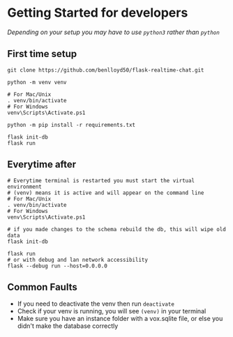 # Getting Started for developers
*Depending on your setup you may have to use `python3` rather than `python`*

## First time setup
```
git clone https://github.com/benlloyd50/flask-realtime-chat.git

python -m venv venv

# For Mac/Unix
. venv/bin/activate
# For Windows
venv\Scripts\Activate.ps1

python -m pip install -r requirements.txt

flask init-db
flask run
```

## Everytime after
```
# Everytime terminal is restarted you must start the virtual environment
# (venv) means it is active and will appear on the command line
# For Mac/Unix
. venv/bin/activate
# For Windows
venv\Scripts\Activate.ps1

# if you made changes to the schema rebuild the db, this will wipe old data
flask init-db

flask run
# or with debug and lan network accessibility
flask --debug run --host=0.0.0.0
```

## Common Faults
- If you need to deactivate the venv then run `deactivate`
- Check if your venv is running, you will see `(venv)` in your terminal
- Make sure you have an instance folder with a vox.sqlite file, or else you didn't make the database correctly